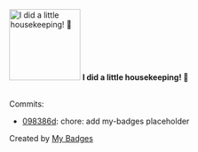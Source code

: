 <img src="https://my-badges.github.io/my-badges/chore-commit.png" alt="I did a little housekeeping! 🧹" title="I did a little housekeeping! 🧹" width="128">
<strong>I did a little housekeeping! 🧹</strong>
<br><br>

Commits:

- <a href="https://github.com/semrel-extra-bot/semrel-extra-bot/commit/098386d85394810bbf7300efc1ef42b1fa664d40">098386d</a>: chore: add my-badges placeholder


Created by <a href="https://github.com/my-badges/my-badges">My Badges</a>